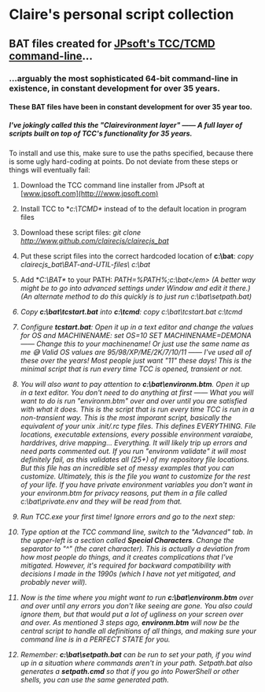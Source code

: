 # Claire's personal script collection

## BAT files created for [JPsoft's TCC/TCMD command-line](http://www.JPSoft.com)...

### ...arguably the most sophisticated 64-bit command-line in existence, in constant development for over 35 years.

#### These BAT files have been in constant development for over 35 year too.

##### I've jokingly called this the "Clairevironment layer" —— A full layer of scripts built on top of TCC's functionality for 35 years.



To install and use this, make sure to use the paths specified, because there is some ugly hard-coding at points. Do not deviate from these steps or things will eventually fail:

1. Download the TCC command line installer from JPsoft at [www.jpsoft.com](http:///www.jpsoft.com)

1. Install TCC to **c:\TCMD\** instead of to the default location in program files

1. Download these script files:
   <em>git clone http://www.github.com/clairecjs/clairecjs_bat</em>

1. Put these script files into the correct hardcoded location of **c:\bat**:
   <em>copy clairecjs_bat\BAT-and-UTIL-files\ c:\bat</em>

1. Add **C:\BAT\** to your PATH:
   <em>PATH=%PATH%;c:\bat\</em>
   (A better way might be to go into advanced settings under Window and edit it there.)
   (An alternate method to do this quickly is to just run c:\bat\setpath.bat)

1. Copy **c:\bat\tcstart.bat** into **c:\tcmd**:
   <em>copy c:\bat\tcstart.bat c:\tcmd</em>

1. Configure **tcstart.bat**: Open it up in a text editor and change the values for OS and MACHINENAME:
   <em>set OS=10</em>
   <em>SET MACHINENAME=DEMONA</em> —— Change this to your machinename! Or just use the same name as me 😅
   Valid OS values are 95/98/XP/ME/2K/7/10/11 —— I've used all of these over the years! Most people just want "11" these days!
   This is the minimal script that is run every time TCC is opened, transient or not.

1. You will also want to pay attention to **c:\bat\environm.btm**. Open it up in a text editor. You don't need to do anything at first —— What you will want to do is run "environm.btm" over and over until you are satisfied with what it does. This is the script that is run every time TCC is run in a non-transient way. This is the most imporant script, basically the equivalent of your unix .init/.rc type files. This defines EVERYTHING. File locations, executable extensions, every possible environment varaiabe, harddrives, drive mapping... Everything. It will likely trip up errors and need parts commented out. If you run "environm validate" it will most definitely fail, as this validates all (25+) of my repository file locations.  But this file has an incredible set of messy examples that you can customize. Ultimately, this is the file you want to customize for the rest of your life. If you have private environment variables you don't want in your environm.btm for privacy reasons, put them in a file called c:\bat\private.env and they will be read from that.

1. Run TCC.exe your first time! Ignore errors and go to the next step:

1. Type <em>option</em> at the TCC command line, switch to the "Advanced" tab.  In the upper-left is a section called **Special Characters**.  Change the separator to "^" (the caret character). This is actually a deviation from how most people do things, and it creates complications that I've mitigated. However, it's required for backward compatibility with decisions I made in the 1990s (which I have not yet mitigated, and probably never will).

1. Now is the time where you might want to run **c:\bat\environm.btm** over and over until any errors you don't like seeing are gone. You also could ignore them, but that would put a lot of ugliness on your screen over and over.  As mentioned 3 steps ago, **environm.btm** will now be the central script to handle all definitions of all things, and making sure your command line is in a PERFECT STATE for you.

1. Remember: **c:\bat\setpath.bat** can be run to set your path, if you wind up in a situation where commands aren't in your path. Setpath.bat also generates a **setpath.cmd** so that if you go into PowerShell or other shells, you can use the same generated path.
